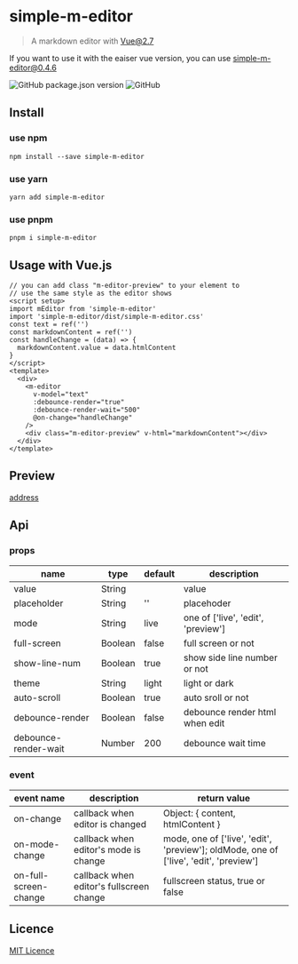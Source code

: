 # simple-m-editor

> A markdown editor with Vue@2.7

If you want to use it with the eaiser vue version, you can use simple-m-editor@0.4.6

![GitHub package.json version](https://img.shields.io/github/package-json/v/hellomrbigshot/simple-m-editor)
![GitHub](https://img.shields.io/github/license/hellomrbigshot/simple-m-editor)

## Install

### use npm
```
npm install --save simple-m-editor
```
### use yarn
```
yarn add simple-m-editor
```
### use pnpm
```
pnpm i simple-m-editor
```

## Usage with Vue.js

```
// you can add class "m-editor-preview" to your element to
// use the same style as the editor shows
<script setup>
import mEditor from 'simple-m-editor'
import 'simple-m-editor/dist/simple-m-editor.css'
const text = ref('')
const markdownContent = ref('')
const handleChange = (data) => {
  markdownContent.value = data.htmlContent
}
</script>
<template>
  <div>
    <m-editor
      v-model="text"
      :debounce-render="true"
      :debounce-render-wait="500"
      @on-change="handleChange"
    />
    <div class="m-editor-preview" v-html="markdownContent"></div>
  </div>
</template>
```

## Preview

[address](https://hellomrbigshot.github.io/simple-m-editor/dist/index.html)

## Api

### props

| name       | type   | default     | description     |
| ---------- | -------| ----------- | --------------- |
| value      | String |             | value           |
| placeholder| String | ''     | placehoder      |
| mode       | String | live        | one of ['live', 'edit', 'preview']|
| full-screen | Boolean| false       | full screen or not |
| show-line-num| Boolean| true        | show side line number or not |
| theme      | String | light       | light or dark   |
| auto-scroll| Boolean| true        | auto sroll or not |
| debounce-render | Boolean | false | debounce render html when edit |
| debounce-render-wait | Number | 200 | debounce wait time |



### event

| event name | description | return value |
| -------  | ------ | -----------    |
| on-change | callback when editor is changed | Object: { content, htmlContent } |
| on-mode-change | callback when editor's mode is change | mode, one of ['live', 'edit', 'preview']; oldMode, one of ['live', 'edit', 'preview'] |
| on-full-screen-change | callback when editor's fullscreen change | fullscreen status, true or false |


## Licence

[MIT Licence](./LICENSE)
